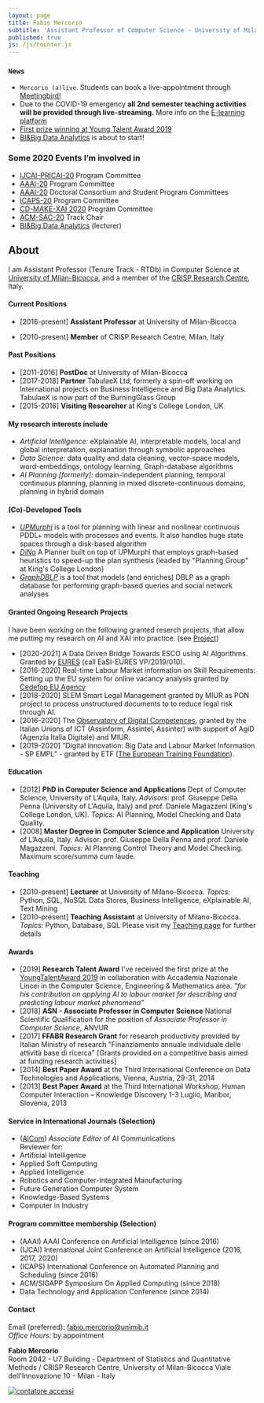 ```yaml
---
layout: page
title: Fabio Mercorio
subtitle: 'Assistant Professor of Computer Science - University of Milano-Bicocca, Italy'
published: true
js: /js/counter.js
---
```

### ``News``
-  ``Mercorio (a)live``. Students can book a live-appointment through [Meetingbird!](https://www.meetingbird.com/m/BkaZdU-BE)
- Due to the COVID-19 emergency **all 2nd semester teaching activities will be provided through live-streaming.** More info on the [E-learning platform](https://elearning.unimib.it/)
- [First prize winning at Young Talent Award 2019](https://www.unimib.it/news/premio-giovani-talenti-ecco-vincitori-delledizione-2019)
- [BI&Big Data Analytics](http://www.bimasterbicocca.it/) is about to start!



### Some 2020 Events I’m involved in
- [IJCAI-PRICAI-20](https://ijcai20.org/) Program Committee
- [AAAI-20](https://aaai.org/Conferences/AAAI-20/) Program Committee
- [AAAI-20](https://aaai.org/Conferences/AAAI-20/) Doctoral Consortium and Student Program Committees
- [ICAPS-20](https://icaps20.icaps-conference.org/) Program Committee
- [CD-MAKE-XAI 2020](https://cd-make.net/make-explainable-ai/) Program Committee
- [ACM-SAC-20](https://www.sigapp.org/sac/sac2020/)  Track Chair
- [BI&Big Data Analytics](http://www.bimasterbicocca.it/) (lecturer)

## About
I am Assistant Professor (Tenure Track - RTDb) in Computer Science at [University of Milan-Bicocca](https://www.unimib.it/), and a member of the [CRISP Research Centre](https://www.crisp-org.it/), Italy.

#### Current Positions
- [2016-present] **Assistant Professor**  at University of Milan-Bicocca
+ [2010-present] **Member** of CRISP Research Centre, Milan, Italy

####  Past Positions
- [2011-2016] **PostDoc** at University of Milan-Bicocca
- [2017-2018] **Partner** TabulaeX Ltd, formerly a spin-off working on International projects on Business Intelligence and Big Data Analytics. TabulaeX is now part of the BurningGlass Group
- [2015-2016] **Visiting Researcher** at King's College London, UK


#### My research interests include
- *Artificial Intelligence:* eXplainable AI, interpretable models, local and global interpretation, explanation through symbolic approaches
- *Data Science:* data quality and data cleaning, vector-space models, word-embeddings, ontology learning, Graph-database algorithms 
- *AI Planning [formerly]:* domain-independent planning, temporal continuous planning, planning in mixed discrete-continuous domains, planning in hybrid domain

#### (Co)-Developed Tools
- [*UPMurphi*](https://github.com/fabiomercorio/UPMurphi) is a tool for  planning with linear and nonlinear continuous PDDL+ models with processes and events. It also handles huge state spaces through a disk-based algorithm
- [*DiNo*](https://github.com/KCL-Planning/DiNo) A Planner built on top of UPMurphi that employs graph-based heuristics to speed-up the plan synthesis (leaded by "Planning Group" at King's College London)
- [*GraphDBLP*](https://github.com/fabiomercorio/GraphDBLP) is a tool that models (and enriches) DBLP as a graph database for performing graph-based queries and social network analyses

#### Granted Ongoing Research Projects   
I have been working on the following granted reserch projects, that allow me putting my research on AI and XAI into practice. (see [Project](https://fabiomercorio.github.io/projects/))    
- [2020-2021] A Data Driven Bridge Towards ESCO using AI Algorithms. Granted by [EURES](https://ec.europa.eu/eures/public/it/homepage) (call EaSI-EURES VP/2019/010).
- [2016-2020] Real-time Labour Market information on Skill Requirements: Setting up the EU system for online vacancy analysis granted by [Cedefop EU Agency](https://www.cedefop.europa.eu/it/about-cedefop/public-procurement/real-time-labour-market-information-skill-requirements-setting-eu)
- [2018-2020] SLEM Smart Legal Management granted by MIUR as PON project to process unstructured documents to to reduce legal risk through AI.
- [2016-2020] The [Observatory of Digital Competences](http://competenzedigitali.org/), granted by  the Italian Unions of ICT  (Assinform, Assintel, Assinter) with support of AgiD (Agenzia Italia Digitale) and MIUR. 
- [2019-2020] ”Digital  innovation:   Big  Data  and  Labour  Market  Information  -  SP  EMPL”  -  granted by ETF ([The European  Training  Foundation](https://www.etf.europa.eu/)). 

####  Education
- [2012] **PhD in Computer Science and Applications** Dept of Computer Science, University of L’Aquila, Italy. *Advisors*: prof. Giuseppe Della Penna (University of L'Aquila, Italy) and prof. Daniele Magazzeni (King's College London, UK). *Topics:* AI Planning, Model Checking and Data Quality.
- [2008] **Master Degree in Computer Science and Application** University of L’Aquila, Italy. Advisor: prof. Giuseppe Della Penna and prof. Daniele Magazzeni. *Topics:* AI Planning Control Theory and Model Checking. Maximum score/summa cum laude.

#### Teaching
- [2010-present] **Lecturer** at University of Milano-Bicocca. *Topics:* Python, SQL, NoSQL Data Stores, Business Intelligence, eXplainable AI, Text Mining
- [2010-present] **Teaching Assistant** at University of Milano-Bicocca. *Topics:* Python, Database, SQL
Please visit my [Teaching page](https://fabiomercorio.github.io/teaching/) for further details

#### Awards
- [2019]  **Research Talent Award** I've received the first prize at the [YoungTalentAward 2019](https://www.unimib.it/ricerca/finanziamenti/finanziamenti-ateneo/premio-giovani-talenti) in collaboration with Accademia Nazionale Lincei in the Computer Science, Engineering & Mathematics area. _"for his contribution on applying AI to labour market for describing and predicting labour market phenomena"_
- [2018]  **ASN - Associate Professor in Computer Science** National Scientific Qualification for the position of *Associate Professor in Computer Science*, ANVUR
- [2017]  **FFABR Research Grant** for research productivity provided by Italian Ministry of research "Finanziamento annuale individuale delle attività base di ricerca" [Grants provided on a competitive basis aimed at funding research activities]
- [2014] **Best Paper Award** at the Third International Conference on Data Technologies and Applications, Vienna, Austria, 29-31, 2014
- [2013] **Best Paper Award** at the Third International Workshop, Human Computer Interaction – Knowledge Discovery 1-3 Luglio, Maribor, Slovenia, 2013

#### Service in International Journals (Selection)
- ([AICom](https://www.iospress.nl/journal/ai-communications/)) *Associate Editor* of AI Communications   
Reviewer for:
- Artificial Intelligence
- Applied Soft Computing
- Applied Intelligence
- Robotics and Computer-Integrated Manufacturing
- Future Generation Computer System
- Knowledge-Based Systems
- Computer in Industry

#### Program committee membership (Selection)
- (AAAI) AAAI Conference on Artificial Intelligence (since 2016) 
- (IJCAI) International Joint Conference on Artificial Intelligence (2016, 2017, 2020)
- (ICAPS) International Conference on Automated Planning and Scheduling (since 2016)
- ACM/SIGAPP Symposium On Applied Computing (since 2018)
- Data Technology and Application  Conference (since 2014)

#### Contact   
Email (preferred): [fabio.mercorio@unimib.it](mailto:fabio.mercorio@unimib.it)  
*Office Hours:* by appointment

**Fabio Mercorio**  
Room 2042 - U7 Building - Department of Statistics and Quantitative Methods / CRISP Research Centre, University of Milan-Bicocca
Viale dell'Innovazione 10 - Milan - Italy


<!-- Histats.com  START  (aync)-->
<script type="text/javascript">var _Hasync= _Hasync|| [];
_Hasync.push(['Histats.start', '1,746089,4,0,0,0,00000000']);
_Hasync.push(['Histats.fasi', '1']);
_Hasync.push(['Histats.track_hits', '']);
(function() {
var hs = document.createElement('script'); hs.type = 'text/javascript'; hs.async = true;
hs.src = ('//s10.histats.com/js15_as.js');
(document.getElementsByTagName('head')[0] || document.getElementsByTagName('body')[0]).appendChild(hs);
})();</script>
<noscript><a href="/" target="_blank"><img  src="//sstatic1.histats.com/0.gif?746089&101" alt="contatore accessi" border="0"></a></noscript>
<!-- Histats.com  END  -->
